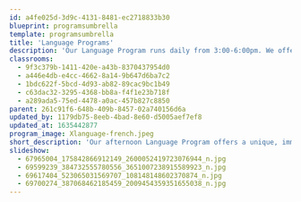 ```yaml
---
id: a4fe025d-3d9c-4131-8481-ec2718833b30
blueprint: programsumbrella
template: programsumbrella
title: 'Language Programs'
description: 'Our Language Program runs daily from 3:00-6:00pm. We offer children a language immersion experience in French, Spanish, or Mandarin, as well as English in the Rainbow Room. The teachers in each of the four classrooms infuse art, music, outdoor exploration, print, and materials from other cultures into the daily experience of each child. The program includes language instruction as an organic part of a relaxed, nurturing learning environment supported with developmentally-appropriate arts, crafts, music, cooking, and outdoor play.'
classrooms:
  - 9f3c379b-1411-420e-a43b-8370437954d0
  - a446e4db-e4cc-4662-8a14-9b647d6ba7c2
  - 1bdc622f-5bcd-4d93-ab82-89cac9bc1b49
  - c63dac32-3295-4368-bb8a-f4f1e23b718f
  - a289ada5-75ed-4478-a0ac-457b827c8850
parent: 261c91f6-648b-409b-8457-02a740156d6a
updated_by: 1179db75-8eeb-4bad-8e60-d5005aef7ef8
updated_at: 1635442877
program_image: Xlanguage-french.jpeg
short_description: 'Our afternoon Language Program offers a unique, immersive experience for young children, whether they are fluent or just starting to explore the target language.'
slideshow:
  - 67965004_175842866912149_2600052419723076944_n.jpg
  - 69599239_384732555780556_3651007238915589923_n.jpg
  - 69617404_523065031569707_108148148602370874_n.jpg
  - 69700274_387068462185459_2009454359351655038_n.jpg
---
```

